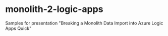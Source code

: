 # monolith-2-logic-apps
Samples for presentation "Breaking a Monolith Data Import into Azure Logic Apps Quick"
